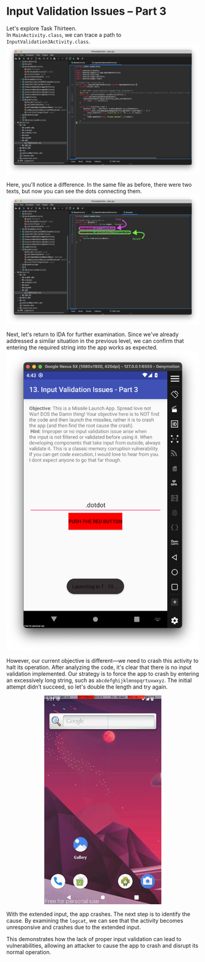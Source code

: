 # Input Validation Issues – Part 3

Let's explore Task Thirteen.  
In `MainActivity.class`, we can trace a path to `InputValidation3Activity.class`.  
![Untitled](DIVA%20ScreenShots/Level%20-%2013%20(InputValidation3Activity).png)

Here, you'll notice a difference. In the same file as before, there were two texts, but now you can see the dots connecting them.
![Untitled](DIVA%20ScreenShots/Level%20-%2013%20(DivaJni).png)

Next, let's return to IDA for further examination. Since we've already addressed a similar situation in the previous level, we can confirm that entering the required string into the app works as expected.
![Untitled](DIVA%20ScreenShots/Level%20-%2013%20(Access_Granted).png)

However, our current objective is different—we need to crash this activity to halt its operation. After analyzing the code, it's clear that there is no input validation implemented. Our strategy is to force the app to crash by entering an excessively long string, such as `abcdefghijklmnopqrtuvwxyz`. The initial attempt didn’t succeed, so let's double the length and try again.
<p align="center"> <img src="DIVA%20ScreenShots/Level%20-%2013%20(App_Crash).gif"/></p>

With the extended input, the app crashes. The next step is to identify the cause. By examining the `logcat`, we can see that the activity becomes unresponsive and crashes due to the extended input.

This demonstrates how the lack of proper input validation can lead to vulnerabilities, allowing an attacker to cause the app to crash and disrupt its normal operation.